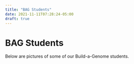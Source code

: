 ```yaml
---
title: "BAG Students"
date: 2021-11-11T07:28:24-05:00
draft: true
---
```


# BAG Students

Below are pictures of some of our Build-a-Genome students.
